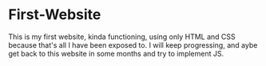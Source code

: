 # First-Website
This is my first website, kinda functioning, using only HTML and CSS because that's all I have been exposed to. I will keep progressing, and aybe get back to this website in some months and try to implement JS.
